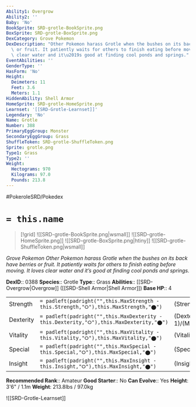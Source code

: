 ```yaml
---
Ability1: Overgrow
Ability2: ''
Baby: 'No'
BookSprite: SRD-grotle-BookSprite.png
BoxSprite: SRD-grotle-BoxSprite.png
DexCategory: Grove Pokemon
DexDescription: "Other Pokemon harass Grotle when the bushes on its back have berries\
  \ or fruit. It patiently waits for others to finish eating before moving. It loves\
  \ clear water and it\u2019s good at finding cool ponds and springs."
EventAbilities: ''
GenderType: ''
HasForm: 'No'
Height:
  Deimeters: 11
  Feet: 3.6
  Meters: 1.1
HiddenAbility: Shell Armor
HomeSprite: SRD-grotle-HomeSprite.png
Learnset: '[[SRD-Grotle-Learnset]]'
Legendary: 'No'
Name: Grotle
Number: 388
PrimaryEggGroup: Monster
SecondaryEggGroup: Grass
ShuffleToken: SRD-grotle-ShuffleToken.png
Sprite: grotle.png
Type1: Grass
Type2: ''
Weight:
  Hectograms: 970
  Kilograms: 97.0
  Pounds: 213.8
---
```


#PokeroleSRD/Pokedex

# `= this.name`

> [!grid]
> ![[SRD-grotle-BookSprite.png|wsmall]]
> ![[SRD-grotle-HomeSprite.png]]
> ![[SRD-grotle-BoxSprite.png|htiny]]
> ![[SRD-grotle-ShuffleToken.png|wsmall]]


*Grove Pokemon*
*Other Pokemon harass Grotle when the bushes on its back have berries or fruit. It patiently waits for others to finish eating before moving. It loves clear water and it’s good at finding cool ponds and springs.*

**DexID**:: 0388
**Species**:: Grotle
**Type**:: Grass
**Abilities**:: [[SRD-Overgrow|Overgrow]] ([[SRD-Shell Armor|Shell Armor]])
**Base HP**:: 4

|           |                                                                                        |                                          |
| --------- | -------------------------------------------------------------------------------------- | ---------------------------------------- |
| Strength  | `= padleft(padright("",this.MaxStrength - this.Strength,"⭘"),this.MaxStrength,"⬤")`    | (Strength::2)/(MaxStrength::5)   |
| Dexterity | `= padleft(padright("",this.MaxDexterity - this.Dexterity,"⭘"),this.MaxDexterity,"⬤")` | (Dexterity:: 1)/(MaxDexterity::3) |
| Vitality  | `= padleft(padright("",this.MaxVitality - this.Vitality,"⭘"),this.MaxVitality,"⬤")`    | (Vitality::2)/(MaxVitality::5)   |
| Special   | `= padleft(padright("",this.MaxSpecial - this.Special,"⭘"),this.MaxSpecial,"⬤")`       | (Special::2)/(MaxSpecial::4)     |
| Insight   | `= padleft(padright("",this.MaxInsight - this.Insight,"⭘"),this.MaxInsight,"⬤")`       | (Insight::2)/(MaxInsight::4)     |


**Recommended Rank**:: Amateur
**Good Starter**:: No
**Can Evolve**:: Yes
**Height**: 3'6" / 1.1m
**Weight**: 213.8lbs / 97.0kg

![[SRD-Grotle-Learnset]]